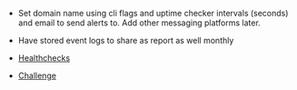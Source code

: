 

- Set domain name using cli flags and uptime checker intervals (seconds) and email to send alerts to. Add other messaging platforms later.
- Have stored event logs to share as report as well monthly

- [Healthchecks]("https://healthchecks.io")
- [Challenge]("https://codingchallenges.substack.com/p/coding-challenge-78-uptime-monitoring?utm_source=substack&publication_id=1483213&post_id=152028140&utm_medium=email&utm_content=share&utm_campaign=email-share&triggerShare=true&isFreemail=true&r=45wdx&triedRedirect=true")